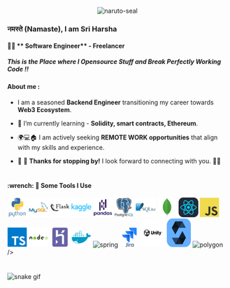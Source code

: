 <p align="center">
<img alt="naruto-seal" width="750px" src="https://github.com/srihar5ha/srihar5ha/blob/main/seal-sage.jpg"</img>
</p>

### नमस्ते (Namaste), I am Sri Harsha
#### 🤞🤞 ** Software Engineer** - **Freelancer** 
#####  This is the Place where I Opensource Stuff and Break Perfectly Working Code !!
<!--
 #### If you are a recruiter,Please take a look at my Resume : [Download](https://github.com/srihar5ha/srihar5ha/blob/main/harsha_resume.pdf) -->

#### About me :

-  I am a seasoned **Backend Engineer** transitioning my career towards **Web3 Ecosystem**.
<!--
- ####  with expertise in **Backend Technologies, Data Science, and Machine Learning.** 
- 🔥 My Most Impactful Work So Far : an **Augemented Reality(AR) app** for **Predictive Maintenance of Devices in a Data Center** -->

- 🔭 I’m currently learning - **Solidity, smart contracts, Ethereum**.
<!--
- 📚👓 Expanding my knowledge and expertise in the field of **Machine Learning-Deep Learning** through self-study and hands-on projects. 
-->
-  🌍💻🏠 I am actively seeking **REMOTE WORK opportunities** that align with my skills and experience.


<!--who am i??  A believer in the great unknown, -->

- 🌟 🌟 **Thanks for stopping by!** I look forward to connecting with you. 🌟🌟

#

<h4>:wrench:  🚀 Some Tools I Use </h2>
<p align="left">
<img src="https://raw.githubusercontent.com/devicons/devicon/master/icons/python/python-original-wordmark.svg" alt="python" width="45" height="45" />
<img src="https://raw.githubusercontent.com/devicons/devicon/master/icons/mysql/mysql-original-wordmark.svg" alt="mysql" width="45" height="45" />
<img src="https://github.com/devicons/devicon/blob/master/icons/flask/flask-original-wordmark.svg" alt="flask" width="45" height="45" />
<img src="https://github.com/devicons/devicon/blob/master/icons/kaggle/kaggle-original-wordmark.svg" alt="kaggle" width="45" height="45" />
<img src="https://github.com/devicons/devicon/blob/master/icons/pandas/pandas-original-wordmark.svg" alt="pandas" width="45" height="45" />
<img src="https://github.com/devicons/devicon/blob/master/icons/postgresql/postgresql-original-wordmark.svg" alt="postgre" width="45" height="45" />
<img src="https://github.com/devicons/devicon/blob/master/icons/sqlite/sqlite-original-wordmark.svg" alt="sqlite" width="45" height="45" />
<img src="https://raw.githubusercontent.com/devicons/devicon/master/icons/mongodb/mongodb-original.svg" alt="mongodb" width="45" height="45" />

<img src="https://github.com/tandpfun/skill-icons/blob/main/icons/React-Dark.svg" alt="react" width="45" height="45" />
 <img src="https://raw.githubusercontent.com/devicons/devicon/master/icons/javascript/javascript-original.svg" alt="javascript" width="45" height="45" />
<img src="https://raw.githubusercontent.com/devicons/devicon/master/icons/typescript/typescript-original.svg" alt="typescript" width="45" height="45" />
<img src="https://raw.githubusercontent.com/devicons/devicon/master/icons/nodejs/nodejs-original-wordmark.svg" alt="nodejs" width="45" height="45" />
<img src="https://raw.githubusercontent.com/devicons/devicon/master/icons/heroku/heroku-plain.svg" alt="heroku" width="45" height="45" />

<img src="https://github.com/devicons/devicon/blob/master/icons/docker/docker-plain.svg" alt="docker-plain" width="45" height="45" />
<img src="https://www.vectorlogo.zone/logos/springio/springio-icon.svg" alt="spring" width="45" height="45" />
<img src="https://github.com/devicons/devicon/blob/master/icons/jira/jira-original-wordmark.svg" alt="jira" width="45" height="45" />
<img src="https://github.com/devicons/devicon/blob/master/icons/unity/unity-original-wordmark.svg" alt="unity" width="55" height="65" />  
<img src="https://github.com/tandpfun/skill-icons/blob/main/icons/Solidity.svg" alt="solidity" width="55" height="65" />
<img src="https://cdn.jsdelivr.net/gh/devicons/devicon/icons/polygon/polygon-original.svg" alt="polygon" width="55" height="65" />/>
                    
</p>

#

![snake gif](https://github.com/srihar5ha/srihar5ha/blob/output/github-contribution-grid-snake.svg) 

